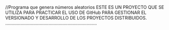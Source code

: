 //Programa que genera números aleatorios
ESTE ES UN PROYECTO QUE SE UTILIZA PARA PRACTICAR EL USO DE GitHub
PARA GESTIONAR EL VERSIONADO Y DESARROLLO DE LOS PROYECTOS DISTRIBUIDOS.
........................................................................
